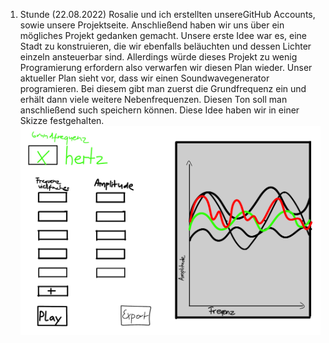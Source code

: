 1. Stunde (22.08.2022)
Rosalie und ich erstellten unsereGitHub Accounts, sowie unsere Projektseite. Anschließend haben wir uns über ein mögliches Projekt gedanken gemacht. Unsere erste Idee war es, eine Stadt zu konstruieren, die wir ebenfalls beläuchten und dessen Lichter einzeln ansteuerbar sind. Allerdings würde dieses Projekt zu wenig Programierung erfordern also verwarfen wir diesen Plan wieder.
Unser aktueller Plan sieht vor, dass wir einen Soundwavegenerator programieren. Bei diesem gibt man zuerst die Grundfrequenz ein und erhält dann viele weitere Nebenfrequenzen. Diesen Ton soll man anschließend such speichern können. Diese Idee haben wir in einer Skizze festgehalten.
![](74703F7D-FAD9-4B21-8016-8272D528E488.jpeg)


